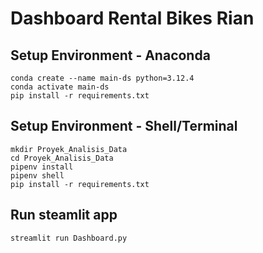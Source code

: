 # Dashboard Rental Bikes Rian 

## Setup Environment - Anaconda
```
conda create --name main-ds python=3.12.4
conda activate main-ds
pip install -r requirements.txt
```

## Setup Environment - Shell/Terminal
```
mkdir Proyek_Analisis_Data
cd Proyek_Analisis_Data
pipenv install
pipenv shell
pip install -r requirements.txt
```

## Run steamlit app
```
streamlit run Dashboard.py
```
